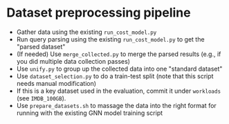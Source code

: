# Dataset preprocessing pipeline

- Gather data using the existing `run_cost_model.py`
- Run query parsing using the existing `run_cost_model.py` to get the "parsed dataset"
- (If needed) Use `merge_collected.py` to merge the parsed results (e.g., if you
  did multiple data collection passes)
- Use `unify.py` to group up the collected data into one "standard dataset"
- Use `dataset_selection.py` to do a train-test split (note that this script
  needs manual modification)
- If this is a key dataset used in the evaluation, commit it under `workloads`
  (see `IMDB_100GB`).
- Use `prepare_datasets.sh` to massage the data into the right format for
  running with the existing GNN model training script
